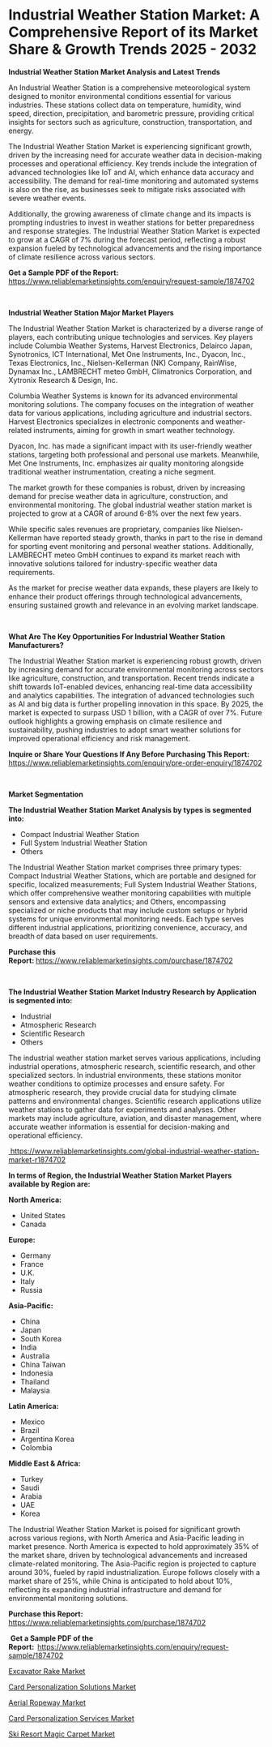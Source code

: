 <p><h1>Industrial Weather Station Market: A Comprehensive Report of its Market Share & Growth Trends 2025 - 2032</h1></p><p><strong>Industrial Weather Station Market Analysis and Latest Trends</strong></p>
<p><p>An Industrial Weather Station is a comprehensive meteorological system designed to monitor environmental conditions essential for various industries. These stations collect data on temperature, humidity, wind speed, direction, precipitation, and barometric pressure, providing critical insights for sectors such as agriculture, construction, transportation, and energy. </p><p>The Industrial Weather Station Market is experiencing significant growth, driven by the increasing need for accurate weather data in decision-making processes and operational efficiency. Key trends include the integration of advanced technologies like IoT and AI, which enhance data accuracy and accessibility. The demand for real-time monitoring and automated systems is also on the rise, as businesses seek to mitigate risks associated with severe weather events.</p><p>Additionally, the growing awareness of climate change and its impacts is prompting industries to invest in weather stations for better preparedness and response strategies. The Industrial Weather Station Market is expected to grow at a CAGR of 7% during the forecast period, reflecting a robust expansion fueled by technological advancements and the rising importance of climate resilience across various sectors.</p></p>
<p><strong>Get a Sample PDF of the Report:&nbsp;</strong> <a href="https://www.reliablemarketinsights.com/enquiry/request-sample/1874702?utm_campaign=3559&utm_medium=2&utm_source=Github&utm_content=ia&utm_term=11042025&utm_id=industrial-weather-station">https://www.reliablemarketinsights.com/enquiry/request-sample/1874702</a></p>
<p>&nbsp;</p>
<p><strong>Industrial Weather Station Major Market Players</strong></p>
<p><p>The Industrial Weather Station Market is characterized by a diverse range of players, each contributing unique technologies and services. Key players include Columbia Weather Systems, Harvest Electronics, Delairco Japan, Synotronics, ICT International, Met One Instruments, Inc., Dyacon, Inc., Texas Electronics, Inc., Nielsen-Kellerman (NK) Company, RainWise, Dynamax Inc., LAMBRECHT meteo GmbH, Climatronics Corporation, and Xytronix Research & Design, Inc.</p><p>Columbia Weather Systems is known for its advanced environmental monitoring solutions. The company focuses on the integration of weather data for various applications, including agriculture and industrial sectors. Harvest Electronics specializes in electronic components and weather-related instruments, aiming for growth in smart weather technology. </p><p>Dyacon, Inc. has made a significant impact with its user-friendly weather stations, targeting both professional and personal use markets. Meanwhile, Met One Instruments, Inc. emphasizes air quality monitoring alongside traditional weather instrumentation, creating a niche segment.</p><p>The market growth for these companies is robust, driven by increasing demand for precise weather data in agriculture, construction, and environmental monitoring. The global industrial weather station market is projected to grow at a CAGR of around 6-8% over the next few years. </p><p>While specific sales revenues are proprietary, companies like Nielsen-Kellerman have reported steady growth, thanks in part to the rise in demand for sporting event monitoring and personal weather stations. Additionally, LAMBRECHT meteo GmbH continues to expand its market reach with innovative solutions tailored for industry-specific weather data requirements. </p><p>As the market for precise weather data expands, these players are likely to enhance their product offerings through technological advancements, ensuring sustained growth and relevance in an evolving market landscape.</p></p>
<p>&nbsp;</p>
<p><strong>What Are The Key Opportunities For Industrial Weather Station Manufacturers?</strong></p>
<p><p>The Industrial Weather Station market is experiencing robust growth, driven by increasing demand for accurate environmental monitoring across sectors like agriculture, construction, and transportation. Recent trends indicate a shift towards IoT-enabled devices, enhancing real-time data accessibility and analytics capabilities. The integration of advanced technologies such as AI and big data is further propelling innovation in this space. By 2025, the market is expected to surpass USD 1 billion, with a CAGR of over 7%. Future outlook highlights a growing emphasis on climate resilience and sustainability, pushing industries to adopt smart weather solutions for improved operational efficiency and risk management.</p></p>
<p><strong>Inquire or Share Your Questions If Any Before Purchasing This Report:</strong> <a href="https://www.reliablemarketinsights.com/enquiry/pre-order-enquiry/1874702?utm_campaign=3559&utm_medium=2&utm_source=Github&utm_content=ia&utm_term=11042025&utm_id=industrial-weather-station">https://www.reliablemarketinsights.com/enquiry/pre-order-enquiry/1874702</a></p>
<p>&nbsp;</p>
<p><strong>Market Segmentation</strong></p>
<p><strong>The Industrial Weather Station Market Analysis by types is segmented into:</strong></p>
<p><ul><li>Compact Industrial Weather Station</li><li>Full System Industrial Weather Station</li><li>Others</li></ul></p>
<p><p>The Industrial Weather Station market comprises three primary types: Compact Industrial Weather Stations, which are portable and designed for specific, localized measurements; Full System Industrial Weather Stations, which offer comprehensive weather monitoring capabilities with multiple sensors and extensive data analytics; and Others, encompassing specialized or niche products that may include custom setups or hybrid systems for unique environmental monitoring needs. Each type serves different industrial applications, prioritizing convenience, accuracy, and breadth of data based on user requirements.</p></p>
<p><strong>Purchase this Report:&nbsp;</strong><a href="https://www.reliablemarketinsights.com/purchase/1874702?utm_campaign=3559&utm_medium=2&utm_source=Github&utm_content=ia&utm_term=11042025&utm_id=industrial-weather-station">https://www.reliablemarketinsights.com/purchase/1874702</a></p>
<p>&nbsp;</p>
<p><strong>The Industrial Weather Station Market Industry Research by Application is segmented into:</strong></p>
<p><ul><li>Industrial</li><li>Atmospheric Research</li><li>Scientific Research</li><li>Others</li></ul></p>
<p><p>The industrial weather station market serves various applications, including industrial operations, atmospheric research, scientific research, and other specialized sectors. In industrial environments, these stations monitor weather conditions to optimize processes and ensure safety. For atmospheric research, they provide crucial data for studying climate patterns and environmental changes. Scientific research applications utilize weather stations to gather data for experiments and analyses. Other markets may include agriculture, aviation, and disaster management, where accurate weather information is essential for decision-making and operational efficiency.</p></p>
<p><a href="https://www.reliablemarketinsights.com/global-industrial-weather-station-market-r1874702?utm_campaign=3559&utm_medium=2&utm_source=Github&utm_content=ia&utm_term=11042025&utm_id=industrial-weather-station">&nbsp;https://www.reliablemarketinsights.com/global-industrial-weather-station-market-r1874702</a></p>
<p><strong>In terms of Region, the Industrial Weather Station Market Players available by Region are:</strong></p>
<p>
    <p> <strong> North America: </strong>
        <ul>
            <li>United States</li>
            <li>Canada</li>
        </ul>
        </p> 
    <p> <strong> Europe: </strong>
        <ul>
            <li>Germany</li>
            <li>France</li>
            <li>U.K.</li>
            <li>Italy</li>
            <li>Russia</li>
        </ul>
        </p> 
    <p> <strong> Asia-Pacific: </strong>
        <ul>
            <li>China</li>
            <li>Japan</li>
            <li>South Korea</li>
            <li>India</li>
            <li>Australia</li>
            <li>China Taiwan</li>
            <li>Indonesia</li>
            <li>Thailand</li>
            <li>Malaysia</li>
        </ul>
        </p> 
    <p> <strong> Latin America: </strong>
        <ul>
            <li>Mexico</li>
            <li>Brazil</li>
            <li>Argentina Korea</li>
            <li>Colombia</li>
        </ul>
        </p> 
    <p> <strong> Middle East & Africa: </strong>
        <ul>
            <li>Turkey</li>
            <li>Saudi</li>
            <li>Arabia</li>
            <li>UAE</li>
            <li>Korea</li>
        </ul>
    </p>
    </p>
<p><p>The Industrial Weather Station Market is poised for significant growth across various regions, with North America and Asia-Pacific leading in market presence. North America is expected to hold approximately 35% of the market share, driven by technological advancements and increased climate-related monitoring. The Asia-Pacific region is projected to capture around 30%, fueled by rapid industrialization. Europe follows closely with a market share of 25%, while China is anticipated to hold about 10%, reflecting its expanding industrial infrastructure and demand for environmental monitoring solutions.</p></p>
<p><strong>Purchase this Report: </strong><a href="https://www.reliablemarketinsights.com/purchase/1874702?utm_campaign=3559&utm_medium=2&utm_source=Github&utm_content=ia&utm_term=11042025&utm_id=industrial-weather-station">https://www.reliablemarketinsights.com/purchase/1874702</a></p>
<p>&nbsp;<strong>Get a Sample PDF of the Report:&nbsp;&nbsp;</strong><a href="https://www.reliablemarketinsights.com/enquiry/request-sample/1874702?utm_campaign=3559&utm_medium=2&utm_source=Github&utm_content=ia&utm_term=11042025&utm_id=industrial-weather-station">https://www.reliablemarketinsights.com/enquiry/request-sample/1874702</a></p>
<p><strong></strong></p>
<p><p><a href="https://github.com/ebalabenoot/Market-Research-Report-List-1/blob/main/excavator-rake-market.md?utm_campaign=3559&utm_medium=2&utm_source=Github&utm_content=ia&utm_term=11042025&utm_id=industrial-weather-station">Excavator Rake Market</a></p><p><a href="https://github.com/jensanohishi/Market-Research-Report-List-1/blob/main/card-personalization-solutions-market.md?utm_campaign=3559&utm_medium=2&utm_source=Github&utm_content=ia&utm_term=11042025&utm_id=industrial-weather-station">Card Personalization Solutions Market</a></p><p><a href="https://github.com/cwasicioaie/Market-Research-Report-List-1/blob/main/aerial-ropeway-market.md?utm_campaign=3559&utm_medium=2&utm_source=Github&utm_content=ia&utm_term=11042025&utm_id=industrial-weather-station">Aerial Ropeway Market</a></p><p><a href="https://github.com/qianyateina/Market-Research-Report-List-1/blob/main/card-personalization-services-market.md?utm_campaign=3559&utm_medium=2&utm_source=Github&utm_content=ia&utm_term=11042025&utm_id=industrial-weather-station">Card Personalization Services Market</a></p><p><a href="https://github.com/handyiongikg/Market-Research-Report-List-1/blob/main/ski-resort-magic-carpet-market.md?utm_campaign=3559&utm_medium=2&utm_source=Github&utm_content=ia&utm_term=11042025&utm_id=industrial-weather-station">Ski Resort Magic Carpet Market</a></p></p>